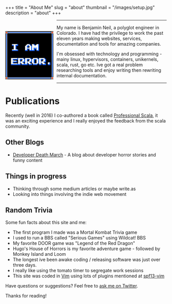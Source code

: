 +++
title = "About Me"
slug = "about"
thumbnail = "/images/setup.jpg"
description = "about"
+++

<img width="150" height="150" style="margin: 35px 10px 15px 0px" src="/images/error-avatar.jpg" align="left"/>

---------------------------
My name is Benjamin Neil, a polyglot engineer in Colorado. I have had the privilege to work the 
past eleven years making websites, services, documentation and tools for amazing companies.

I'm obsessed with technology and programming - mainy linux, hypervisors, containers, unikernels, 
scala, rust, go etc. Ive got a real problem researching tools and enjoy writing then rewriting 
internal documentation.

---------------------------

# Publications

Recently (well in 2016) I co-authored a book called [Professional Scala](http://www.wrox.com/WileyCDA/WroxTitle/Professional-Scala.productCd-1119267226.html), it was an exciting experience and I really enjoyed the feedback from the scala community.

## Other Blogs
* [Developer Death March](https://developerdeathmarch.com/) - A blog about developer horror stories and funny content

## Things in progress
* Thinking through some medium articles or maybe write.as
* Looking into things involving the indie web movement

## Random Trivia

Some fun facts about this site and me:

* The first program I made was a Mortal Kombat Trivia game
* I used to run a BBS called "Serious Games" using Wildcat! BBS
* My favorite DOOR game was "Legend of the Red Dragon"
* Hugo's House of Horrors is my favorite adventure game - followed by Monkey Island and Loom
* The longest ive been awake coding / releasing software was just over three days.
* I really like using the tomato timer to segregate work sessions
* This site was coded in [Vim](http://vim.org) using lots of plugins mentioned at [spf13-vim](http://vim.spf13.com/)

Have questions or suggestions? Feel free to [ask me on Twitter](https://twitter.com/benneil).

Thanks for reading!

